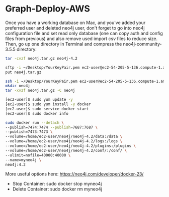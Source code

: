# Graph-Deploy-AWS

Once you have a working database on Mac, and you've added your preferred user and deleted neo4j user, don't forget to go into neo4j configuration file and set read only database (one can copy auth and config files from previous) and also remove used import csv files to reduce size. Then, go up one directory in Terminal and compress the neo4j-community-3.5.5 directory:
```bash
tar -cvzf neo4j.tar.gz neo4j-4.2
```

```bash
sftp -i ~/Desktop/YourKeyPair.pem ec2-user@ec2-54-205-5-136.compute-1.amazonaws.com
put neo4j.tar.gz
```

```bash
ssh -i ~/Desktop/YourKeyPair.pem ec2-user@ec2-54-205-5-136.compute-1.amazonaws.com
mkdir neo4j
tar -xvzf neo4j.tar.gz -C neo4j
```

```bash
[ec2-user]$ sudo yum update -y
[ec2-user]$ sudo yum install -y docker
[ec2-user]$ sudo service docker start
[ec2-user]$ sudo docker info
```

```bash
sudo docker run --detach \
--publish=7474:7474 --publish=7687:7687 \
--publish=7473:7473 \
--volume=/home/ec2-user/neo4j/neo4j-4.2/data:/data \
--volume=/home/ec2-user/neo4j/neo4j-4.2/logs:/logs \
--volume=/home/ec2-user/neo4j/neo4j-4.2/plugins:/plugins \
--volume=/home/ec2-user/neo4j/neo4j-4.2/conf/:/conf/ \
--ulimit=nofile=40000:40000 \
--name=myneo4j \
neo4j:4.2
```

More useful options here: https://neo4j.com/developer/docker-23/
* Stop Container: sudo docker stop myneo4j
* Delete Container: sudo docker rm myneo4j
